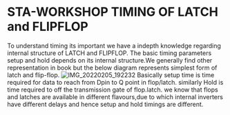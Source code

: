 # STA-WORKSHOP TIMING OF LATCH and FLIPFLOP
To understand timing its important we have a indepth knowledge regarding internal structure of LATCH and FLIPFLOP.
The basic timing parameters setup and hold depends on its internal structure.We generally find other representation in book but the below diagram represents simplest form of latch and flip-flop.
![IMG_20220205_192232](https://user-images.githubusercontent.com/99008175/152646330-27d62f62-92fb-413c-a2ca-0a9f956552d0.jpg)
Basically setup time is time required for data to reach from Dpin to Q point in flop/latch.
similarly Hold is time required to off the transmission gate of flop.latch.
we know that flops and latches are available in different flavours,due to which internal inverters have different delays and hence setup and hold timings are different. 
